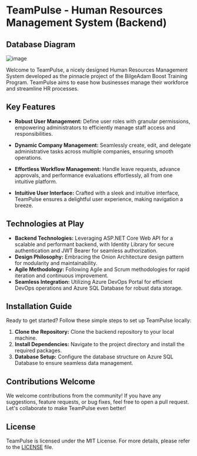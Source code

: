 # TeamPulse - Human Resources Management System (Backend)

## Database Diagram
![image](https://github.com/firatbezir/HRAppBackend/assets/51786059/c0b517f0-b6fe-4076-b10f-314b6af07115)


Welcome to TeamPulse, a nicely designed Human Resources Management System developed as the pinnacle project of the BilgeAdam Boost Training Program. TeamPulse aims to ease how businesses manage their workforce and streamline HR processes.

## Key Features

- **Robust User Management:** Define user roles with granular permissions, empowering administrators to efficiently manage staff access and responsibilities.
  
- **Dynamic Company Management:** Seamlessly create, edit, and delegate administrative tasks across multiple companies, ensuring smooth operations.
  
- **Effortless Workflow Management:** Handle leave requests, advance approvals, and performance evaluations effortlessly, all from one intuitive platform.
  
- **Intuitive User Interface:** Crafted with a sleek and intuitive interface, TeamPulse ensures a delightful user experience, making navigation a breeze.

## Technologies at Play

- **Backend Technologies:** Leveraging ASP.NET Core Web API for a scalable and performant backend, with Identity Library for secure authentication and JWT Bearer for seamless authorization.
- **Design Philosophy:** Embracing the Onion Architecture design pattern for modularity and maintainability.
- **Agile Methodology:** Following Agile and Scrum methodologies for rapid iteration and continuous improvement.
- **Seamless Integration:** Utilizing Azure DevOps Portal for efficient DevOps operations and Azure SQL Database for robust data storage.

## Installation Guide

Ready to get started? Follow these simple steps to set up TeamPulse locally:

1. **Clone the Repository:** Clone the backend repository to your local machine.
2. **Install Dependencies:** Navigate to the project directory and install the required packages.
3. **Database Setup:** Configure the database structure on Azure SQL Database to ensure seamless data management.

## Contributions Welcome

We welcome contributions from the community! If you have any suggestions, feature requests, or bug fixes, feel free to open a pull request. Let's collaborate to make TeamPulse even better!

## License

TeamPulse is licensed under the MIT License. For more details, please refer to the [LICENSE](link) file.
